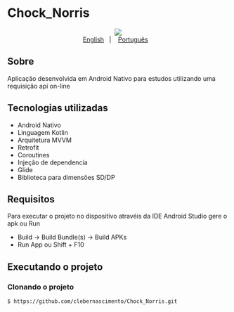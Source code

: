 # Chock_Norris

<p align="center">
    <img src="https://github.com/felipedmsantos95/proffy/blob/master/img/chock_norris.jpg"/>
    </br>
    <a href="readme_en.md">English</a>&nbsp;&nbsp;&nbsp;|&nbsp;&nbsp;&nbsp;
    <a href="readme.md">Português</a>&nbsp;&nbsp;&nbsp;
</p>

## Sobre
Aplicação desenvolvida em Android Nativo para estudos utilizando uma requisição api on-line
## Tecnologias utilizadas
- Android Nativo
- Linguagem Kotlin
- Arquitetura MVVM
- Retrofit
- Coroutines
- Injeção de dependencia
- Glide
- Biblioteca para dimensões SD/DP

## Requisitos
Para executar o projeto no dispositivo atravéis da IDE Android Studio gere o apk ou Run
- Build -> Build Bundle(s) -> Build APKs 
- Run App ou Shift + F10

## Executando o projeto
### Clonando o projeto
```bash
$ https://github.com/clebernascimento/Chock_Norris.git
```
